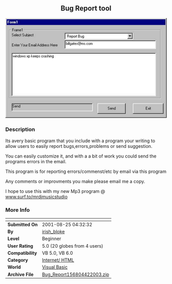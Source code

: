 ﻿<div align="center">

## Bug Report tool

<img src="PIC2003421252431967.jpg">
</div>

### Description

Its avery basic program that you include with a program your writing to allow users to easily report bugs,errors,problems or send suggestion.

You can easily customize it, and with a a bit of work you could send the programs errors in the email.

This program is for reporting errors/commenst/etc by email via this program

Any comments or improvments you make please email me a copy.

I hope to use this with my new Mp3 program @ www.surf.to/mrdjmusicstudio
 
### More Info
 


<span>             |<span>
---                |---
**Submitted On**   |2001-08-25 04:32:32
**By**             |[irish\_bloke](https://github.com/Planet-Source-Code/PSCIndex/blob/master/ByAuthor/irish-bloke.md)
**Level**          |Beginner
**User Rating**    |5.0 (20 globes from 4 users)
**Compatibility**  |VB 5\.0, VB 6\.0
**Category**       |[Internet/ HTML](https://github.com/Planet-Source-Code/PSCIndex/blob/master/ByCategory/internet-html__1-34.md)
**World**          |[Visual Basic](https://github.com/Planet-Source-Code/PSCIndex/blob/master/ByWorld/visual-basic.md)
**Archive File**   |[Bug\_Report156804422003\.zip](https://github.com/Planet-Source-Code/irish-bloke-bug-report-tool__1-44441/archive/master.zip)








